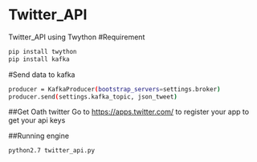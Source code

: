 # Twitter_API
Twitter_API using Twython
#Requirement
```bash
pip install twython 
pip install kafka 
```
#Send data to kafka
```bash
producer = KafkaProducer(bootstrap_servers=settings.broker)
producer.send(settings.kafka_topic, json_tweet)
```                                    
##Get Oath twitter
Go to https://apps.twitter.com/ to register your app to get your api keys

##Running engine
```bash
python2.7 twitter_api.py
```
